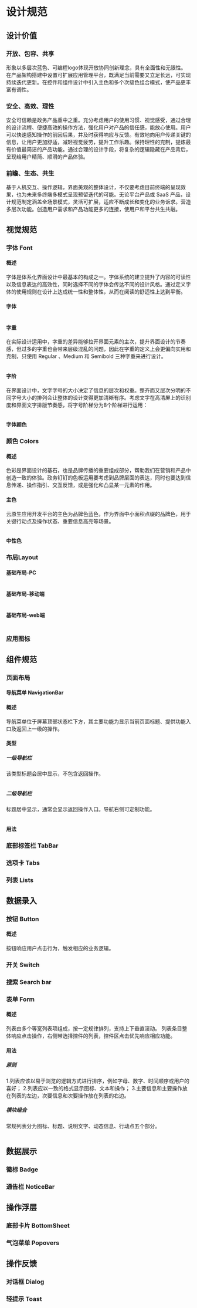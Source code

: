 # 设计规范

## 设计价值
### 开放、包容、共享
形象以多层次蓝色、可编程logo体现开放协同创新理念，具有全面性和无限性。在产品架构搭建中设置可扩展应用管理平台，既满足当前需要又立足长远，可实现持续迭代更新。在控件和组件设计中引入主色和多个次级色组合模式，使产品更丰富有调性。
### 安全、高效、理性
安全可信赖是政务产品重中之重。充分考虑用户的使用习惯、视觉感受，通过合理的设计流程、便捷高效的操作方法，强化用户对产品的信任感，能放心使用。用户可以快速感知操作的前因后果，并及时获得响应与反馈。有效地向用户传递关键的信息，让用户更加舒适，减轻视觉疲劳，提升工作乐趣。保持理性的克制，提炼最有价值最简洁的产品功能。通过合理的设计手段，将复杂的逻辑隐藏在产品背后，呈现给用户精简、顺滑的产品体验。
### 前瞻、生态、共生
基于人机交互、操作逻辑，界面美观的整体设计，不仅要考虑目前终端的呈现效果，也为未来多终端多模式呈现预留迭代的可能。无论平台产品或 SaaS 产品，设计规范制定涵盖全场景模式，灵活可扩展，适应不断成长和变化的业务诉求。营造多层次功能。创造用户需求和产品功能更多的连接，使用户和平台共生共融。

## 视觉规范
### 字体 Font
#### 概述
字体是体系化界面设计中最基本的构成之一。字体系统的建立提升了内容的可读性以及信息表达的高效性，同时选择不同的字体会传达不同的设计风格。通过定义字体的使用规则在设计上达成统一性和整体性，从而在阅读的舒适性上达到平衡。
#### 字体
<img :src="$withBase('/image/ziti.png')">

#### 字重
在实际设计运用中，字重的差异能够拉开界面元素的主次，提升界面设计的节奏感，但过多的字重也会带来层级混乱的问题，因此在字重的定义上会更偏向实用和克制，只使用 Regular 、Medium 和 Semibold 三种字重来进行设计。

<img :src="$withBase('/image/zizhong.png')">

#### 字阶
 在界面设计中，文字字号的大小决定了信息的层次和权重。整齐而又层次分明的不同字号大小的排列会让整体的设计变得更加清晰有序。考虑文字在高清屏上的识别度和界面文字排版节奏感，将字号阶梯分为8个阶梯进行运用：

 <img :src="$withBase('/image/zijie.png')">

#### 字体颜色

### 颜色 Colors
#### 概述
色彩是界面设计的基石，也是品牌传播的重要组成部分，帮助我们在营销和产品中创造一致的体验。政务钉钉的色板运用要考虑到品牌层面的表达，同时也要达到信息传递、操作指引、交互反馈，或是强化和凸显某一元素的作用。
#### 主色
云原生应用开发平台的主色为品牌色蓝色，作为界面中小面积点缀的品牌色，用于关键行动点及操作状态、重要信息高亮等场景。

<img :src="$withBase('/image/zhuse.png')">

#### 中性色

### 布局Layout
#### 基础布局-PC
<img :src="$withBase('/image/PC-插画.png')">

#### 基础布局-移动端
<img :src="$withBase('/image/移动端-插画.png')">

#### 基础布局-web端
<img :src="$withBase('/image/web端插画.png')">

### 应用图标

## 组件规范
### 页面布局
#### 导航菜单 NavigationBar
#### 概述
导航菜单位于屏幕顶部状态栏下方，其主要功能为显示当前页面标题、提供功能入口及返回上一级的操作。
#### 类型
##### 一级导航栏
该类型标题会居中显示，不包含返回操作。

<img :src="$withBase('/image/daohang1.png')">

##### 二级导航栏
标题居中显示，通常会显示返回操作入口。导航右侧可定制功能。

<img :src="$withBase('/image/daohang2.png')">

#### 用法

### 底部标签栏 TabBar
### 选项卡 Tabs
### 列表 Lists
## 数据录入
### 按钮 Button
#### 概述
按钮响应用户点击行为，触发相应的业务逻辑。


### 开关 Switch
### 搜索 Search bar
### 表单 Form
#### 概述
列表由多个等宽列表项组成，按一定规律排列，支持上下垂直滚动。
列表条目整体响应点击操作，右侧带选择控件的列表，控件区点击优先响应相应功能。
#### 用法
##### 原则
1.列表应该以易于浏览的逻辑方式进行排序，例如字母、数字、时间顺序或用户的喜好；
2.列表应以一致的格式显示图标、文本和操作；
3.主要信息和主要操作放在列表的左边，次要信息和次要操作放在列表的右边。
##### 模块组合
常规列表分为图标、标题、说明文字、动态信息、行动点五个部分。

<img :src="$withBase('/image/mkzh.png')">

## 数据展示
### 徽标 Badge
### 通告栏 NoticeBar
## 操作浮层
### 底部卡片 BottomSheet
### 气泡菜单 Popovers
## 操作反馈
### 对话框 Dialog
### 轻提示 Toast
